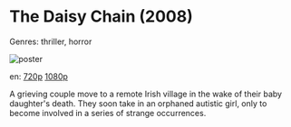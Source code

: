 # The Daisy Chain (2008)

Genres: thriller, horror

![poster](http://image.tmdb.org/t/p/w500/mOWp1XNj5j8cMNC6Zs7NyHrmhw3.jpg)

en:
  [720p](magnet:?xt=urn:btih:7DA3F217143433F32CADB2303782E813274575D1&tr=udp://glotorrents.pw:6969/announce&tr=udp://tracker.opentrackr.org:1337/announce&tr=udp://torrent.gresille.org:80/announce&tr=udp://tracker.openbittorrent.com:80&tr=udp://tracker.coppersurfer.tk:6969&tr=udp://tracker.leechers-paradise.org:6969&tr=udp://p4p.arenabg.ch:1337&tr=udp://tracker.internetwarriors.net:1337)
  [1080p](magnet:?xt=urn:btih:B0AB79E73DFBDFD44388E80131B12B763251F55D&tr=udp://glotorrents.pw:6969/announce&tr=udp://tracker.opentrackr.org:1337/announce&tr=udp://torrent.gresille.org:80/announce&tr=udp://tracker.openbittorrent.com:80&tr=udp://tracker.coppersurfer.tk:6969&tr=udp://tracker.leechers-paradise.org:6969&tr=udp://p4p.arenabg.ch:1337&tr=udp://tracker.internetwarriors.net:1337)
  


A grieving couple move to a remote Irish village in the wake of their baby daughter's death. They soon take in an orphaned autistic girl, only to become involved in a series of strange occurrences.